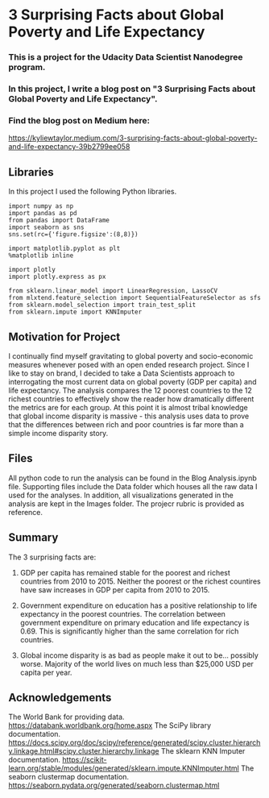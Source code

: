 # 3 Surprising Facts about Global Poverty and Life Expectancy


### This is a project for the Udacity Data Scientist Nanodegree program. 
### In this project, I write a blog post on "3 Surprising Facts about Global Poverty and Life Expectancy". 

### Find the blog post on Medium here:
https://kyliewtaylor.medium.com/3-surprising-facts-about-global-poverty-and-life-expectancy-39b2799ee058

## Libraries
In this project I used the following Python libraries.
``` 
import numpy as np
import pandas as pd
from pandas import DataFrame
import seaborn as sns
sns.set(rc={'figure.figsize':(8,8)})

import matplotlib.pyplot as plt
%matplotlib inline

import plotly
import plotly.express as px

from sklearn.linear_model import LinearRegression, LassoCV
from mlxtend.feature_selection import SequentialFeatureSelector as sfs
from sklearn.model_selection import train_test_split
from sklearn.impute import KNNImputer
```

## Motivation for Project
I continually find myself gravitating to global poverty and socio-economic measures whenever posed with an open ended research project. Since I like to stay on brand, I decided to take a Data Scientists approach to interrogating the most current data on global poverty (GDP per capita) and life expectancy.
The analysis compares the 12 poorest countries to the 12 richest countries to effectively show the reader how dramatically different the metrics are for each group.
At this point it is almost tribal knowledge that global income disparity is massive - this analysis uses data to prove that the differences between rich and poor countries is far more than a simple income disparity story.

## Files 
All python code to run the analysis can be found in the Blog Analysis.ipynb file. Supporting files include the Data folder which houses all the raw data I used for the analyses. In addition, all visualizations generated in the analysis are kept in the Images folder. The projecr rubric is provided as reference.

## Summary
The 3 surprising facts are:
1) GDP per capita has remained stable for the poorest and richest countries from 2010 to 2015.
    Neither the poorest or the richest countires have saw increases in GDP per capita from 2010 to 2015.
    
2) Government expenditure on education has a positive relationship to life expectancy in the poorest countries.
    The correlation between government expenditure on primary education and life expectancy is 0.69. This is significantly higher than the same correlation for rich countries.
    
3) Global income disparity is as bad as people make it out to be… possibly worse.
    Majority of the world lives on much less than $25,000 USD per capita per year. 

## Acknowledgements
The World Bank for providing data. https://databank.worldbank.org/home.aspx
The SciPy library documentation. https://docs.scipy.org/doc/scipy/reference/generated/scipy.cluster.hierarchy.linkage.html#scipy.cluster.hierarchy.linkage
The sklearn KNN Imputer documentation. https://scikit-learn.org/stable/modules/generated/sklearn.impute.KNNImputer.html
The seaborn clustermap documentation. https://seaborn.pydata.org/generated/seaborn.clustermap.html














